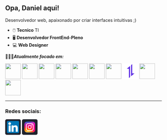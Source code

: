 ## Opa, Daniel aqui!
Desenvolvedor web, apaixonado por criar interfaces intuitivas ;)

- 🖱️ **Tecnico** TI
- 🖥️ **Desenvolvedor FrontEnd-Pleno**
- 💻 **Web Designer**

👨🏾‍💻***Atualmente focado em:***
<div display="inline">
<img width="50px" height="50px" src="https://cdn.jsdelivr.net/gh/devicons/devicon@latest/icons/javascript/javascript-original.svg" />
<img width="50px" height="50px" src="https://cdn.jsdelivr.net/gh/devicons/devicon@latest/icons/html5/html5-original.svg" />
<img width="50px" height="50px" src="https://cdn.jsdelivr.net/gh/devicons/devicon@latest/icons/css3/css3-original.svg" />
<img width="50px" height="50px" src="https://cdn.jsdelivr.net/gh/devicons/devicon@latest/icons/react/react-original.svg" />
  <img width="50px" height="50px" src="https://cdn.jsdelivr.net/gh/devicons/devicon@latest/icons/redux/redux-original.svg" />
  <img width="50px" height="50px" src="https://cdn.jsdelivr.net/gh/devicons/devicon@latest/icons/sass/sass-original.svg" />
  <img width="50px" height="50px" src="https://cdn.jsdelivr.net/gh/devicons/devicon@latest/icons/styledcomponents/styledcomponents-original.svg" />
  <img width="50px" height="50px" src="https://github.com/devicons/devicon/blob/v2.17.0/icons/axios/axios-plain.svg" />
  <img width="50px" height="50px" src="https://cdn.jsdelivr.net/gh/devicons/devicon@latest/icons/typescript/typescript-original.svg" />
  <img width="50px" height="50px" src="https://github.com/devicons/devicon/tree/v2.17.0/icons/vite/vite-original.svg" />
</div>
<hr>

### Redes sociais:
<div display="inline">
<a href="https://www.linkedin.com/in/daniel-silva-a70610313/" target="_blank"><img width="50px" height="50px" src="https://github.com/gui-bus/TechIcons/blob/main/Dark/Linkedin.svg" /></a>
<a href="https://www.instagram.com/eudandev/" target="_blank"><img width="50px" height="50px" src="https://github.com/gui-bus/TechIcons/blob/main/Dark/Instagram.svg" /></a>
</div>

